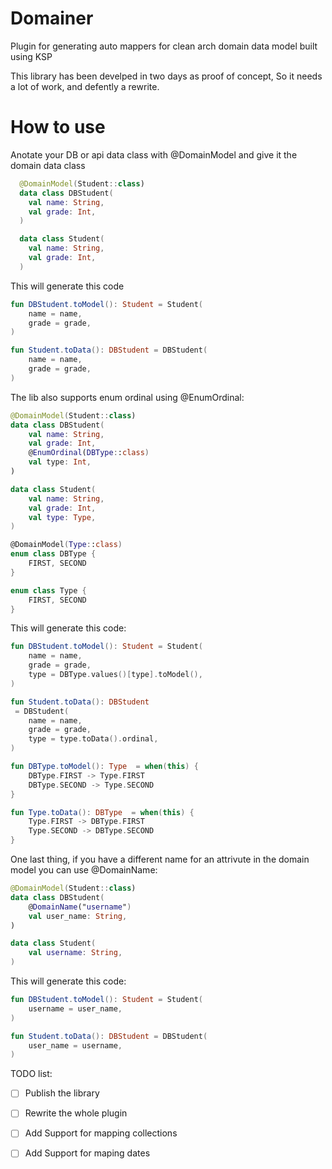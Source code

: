 # Domainer
Plugin for generating auto mappers for clean arch domain data model built using KSP


This library has been develped in two days as proof of concept, So it needs a lot of work, and defently a rewrite.


# How to use

Anotate your DB or api data class with @DomainModel and give it the domain data class

```kotlin
  @DomainModel(Student::class)
  data class DBStudent(
    val name: String,
    val grade: Int,
  )

  data class Student(
    val name: String,
    val grade: Int,
  )
```

This will generate this code
```kotlin
fun DBStudent.toModel(): Student = Student(
    name = name,
    grade = grade,
)

fun Student.toData(): DBStudent = DBStudent(
    name = name,
    grade = grade,
)
```

The lib also supports enum ordinal using @EnumOrdinal:
```kotlin
@DomainModel(Student::class)
data class DBStudent(
    val name: String,
    val grade: Int,
    @EnumOrdinal(DBType::class)
    val type: Int,
)

data class Student(
    val name: String,
    val grade: Int,
    val type: Type,
)

@DomainModel(Type::class)
enum class DBType {
    FIRST, SECOND
}

enum class Type {
    FIRST, SECOND
}
```

This will generate this code:

```kotlin
fun DBStudent.toModel(): Student = Student(
    name = name,
    grade = grade,
    type = DBType.values()[type].toModel(),
)

fun Student.toData(): DBStudent
 = DBStudent(
    name = name,
    grade = grade,
    type = type.toData().ordinal,
)

fun DBType.toModel(): Type  = when(this) {
    DBType.FIRST -> Type.FIRST
    DBType.SECOND -> Type.SECOND
}

fun Type.toData(): DBType  = when(this) {
    Type.FIRST -> DBType.FIRST 
    Type.SECOND -> DBType.SECOND 
}
```

One last thing, if you have a different name for an attrivute in the domain model you can use @DomainName:

```kotlin
@DomainModel(Student::class)
data class DBStudent(
    @DomainName("username")
    val user_name: String,
)

data class Student(
    val username: String,
)
```

This will generate this code:
```kotlin
fun DBStudent.toModel(): Student = Student(
    username = user_name,
)

fun Student.toData(): DBStudent = DBStudent(
    user_name = username,
)
```

TODO list:
- [ ] Publish the library
- [ ] Rewrite the whole plugin
- [ ] Add Support for mapping collections
- [ ] Add Support for maping dates

